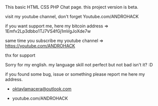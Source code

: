 This basic HTML CSS PHP Chat page.
this project version is beta.

visit my youtube channel, don't forget Youtube.com/ANDROHACK

if you want support me, here my bitcoin address => 1Emfv2Lp3dbbo1TJ7VS4fGj1mVgJoXde7w

same time you subscribe my youtube channel => https://youtube.com/ANDROHACK

thx for support

Sorry for my english. my language skill not perfect but not bad isn't it? :D

if you found some bug, issue or something please report me here my address.

- oktaylamacera@outlook.com

- youtube.com/ANDROHACK
